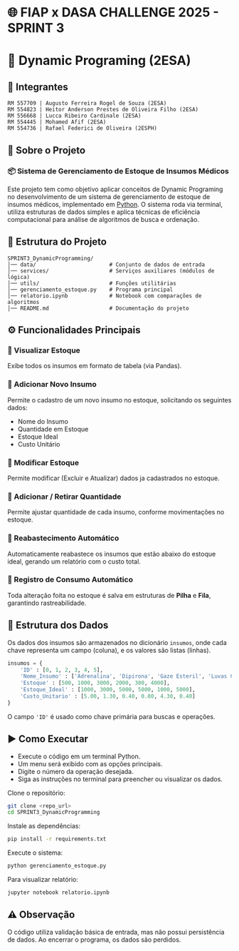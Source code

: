 # **🌐 FIAP x DASA CHALLENGE 2025 - SPRINT 3**

# 🐍 Dynamic Programing (2ESA)

## 👥 Integrantes

```
RM 557709 | Augusto Ferreira Rogel de Souza (2ESA)
RM 554823 | Heitor Anderson Prestes de Oliveira Filho (2ESA)
RM 556668 | Lucca Ribeiro Cardinale (2ESA)
RM 554445 | Mohamed Afif (2ESA)
RM 554736 | Rafael Federici de Oliveira (2ESPH)
```

## 📕 Sobre o Projeto

### 📦 Sistema de Gerenciamento de Estoque de Insumos Médicos

Este projeto tem como objetivo aplicar conceitos de Dynamic Programing no desenvolvimento de um sistema de gerenciamento de estoque de insumos médicos, implementado em [Python](https://www.python.org/doc/).
O sistema roda via terminal, utiliza estruturas de dados simples e aplica técnicas de eficiência computacional para análise de algoritmos de busca e ordenação.

## 📂 Estrutura do Projeto

```
SPRINT3_DynamicProgramming/
│── data/                       # Conjunto de dados de entrada
│── services/                   # Serviços auxiliares (módulos de lógica)
│── utils/                      # Funções utilitárias
│── gerenciamento_estoque.py    # Programa principal
│── relatorio.ipynb             # Notebook com comparações de algoritmos
│── README.md                   # Documentação do projeto
```

## ⚙️ Funcionalidades Principais

### 🔸 Visualizar Estoque

Exibe todos os insumos em formato de tabela (via Pandas).

### 🔸 Adicionar Novo Insumo

Permite o cadastro de um novo insumo no estoque, solicitando os seguintes dados:
- Nome do Insumo
- Quantidade em Estoque
- Estoque Ideal
- Custo Unitário

### 🔸 Modificar Estoque

Permite modificar (Excluir e Atualizar) dados ja cadastrados no estoque.

### 🔸 Adicionar / Retirar Quantidade

Permite ajustar quantidade de cada insumo, conforme movimentações no estoque.

### 🔸 Reabastecimento Automático

Automaticamente reabastece os insumos que estão abaixo do estoque ideal, gerando um relatório com o custo total.

### 🔸 Registro de Consumo Automático

Toda alteração foita no estoque é salva em estruturas de **Pilha** e **Fila**, garantindo rastreabilidade.

## 🎲 Estrutura dos Dados

Os dados dos insumos são armazenados no dicionário ``` insumos ```, onde cada chave representa um campo (coluna), e os valores são listas (linhas).

``` python
insumos = {
    'ID' : [0, 1, 2, 3, 4, 5],
    'Nome_Insumo' : ['Adrenalina', 'Dipirona', 'Gaze Esteril', 'Luvas Cirurgicas' , 'Mascaras N95', 'Seringas'],
    'Estoque' : [500, 1000, 3000, 2000, 300, 4000],
    'Estoque_Ideal' : [1000, 3000, 5000, 5000, 1000, 5000],
    'Custo_Unitario' : [5.00, 1.30, 0.40, 0.80, 4.30, 0.40]
}
```

O campo ``` 'ID' ``` é usado como chave primária para buscas e operações.

## ▶️ Como Executar

- Execute o código em um terminal Python.
- Um menu será exibido com as opções principais.
- Digite o número da operação desejada.
- Siga as instruções no terminal para preencher ou visualizar os dados.


Clone o repositório:

``` bash
git clone <repo_url>
cd SPRINT3_DynamicProgramming
```

Instale as dependências:

``` bash
pip install -r requirements.txt
```

Execute o sistema:

``` bash
python gerenciamento_estoque.py
```

Para visualizar relatório:

``` bash
jupyter notebook relatorio.ipynb
```

## ⚠️ Observação

O código utiliza validação básica de entrada, mas não possui persistência de dados. Ao encerrar o programa, os dados são perdidos.
